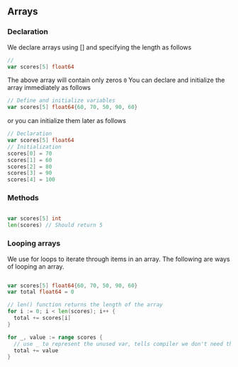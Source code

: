 ## Arrays

### Declaration

We declare arrays using []  and specifying the length as follows

```go
//
var scores[5] float64

```
The above array will contain only zeros ```0```
You can declare and initialize the array immediately as follows

```go
// Define and initialize variables
var scores[5] float64{60, 70, 50, 90, 60}
```
 or you can initialize them later as follows

 ```go
 // Declaration
 var scores[5] float64
// Initialization
 scores[0] = 70
 scores[1] = 60
 scores[2] = 80
 scores[3] = 90
 scores[4] = 100

 ```
### Methods

```go

var scores[5] int
len(scores) // Should return 5

```

### Looping arrays

We use for loops to iterate through items in an array. The following are ways of looping an array.

```go

var scores[5] float64{60, 70, 50, 90, 60}
var total float64 = 0

// len() function returns the length of the array
for i := 0; i < len(scores); i++ {
  total += scores[i]
}

for _, value := range scores {
  // use _ to represent the unused var, tells compiler we don't need this
  total += value
}

```
